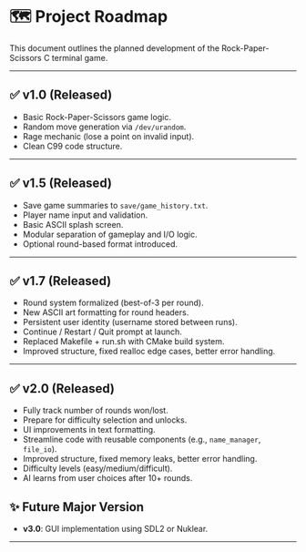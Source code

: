 # 🗺️ Project Roadmap

This document outlines the planned development of the Rock-Paper-Scissors C terminal game.

---

## ✅ v1.0 (Released)

- Basic Rock-Paper-Scissors game logic.
- Random move generation via `/dev/urandom`.
- Rage mechanic (lose a point on invalid input).
- Clean C99 code structure.

---

## ✅ v1.5 (Released)

- Save game summaries to `save/game_history.txt`.
- Player name input and validation.
- Basic ASCII splash screen.
- Modular separation of gameplay and I/O logic.
- Optional round-based format introduced.

---

## ✅ v1.7 (Released)

- Round system formalized (best-of-3 per round).
- New ASCII art formatting for round headers.
- Persistent user identity (username stored between runs).
- Continue / Restart / Quit prompt at launch.
- Replaced Makefile + run.sh with CMake build system.
- Improved structure, fixed realloc edge cases, better error handling.

---

## ✅ v2.0 (Released)

- Fully track number of rounds won/lost.
- Prepare for difficulty selection and unlocks.
- UI improvements in text formatting.
- Streamline code with reusable components (e.g., `name_manager`, `file_io`).
- Improved structure, fixed memory leaks, better error handling.
- Difficulty levels (easy/medium/difficult).
- AI learns from user choices after 10+ rounds.

## ✨ Future Major Version

- **v3.0**: GUI implementation using SDL2 or Nuklear.

---

